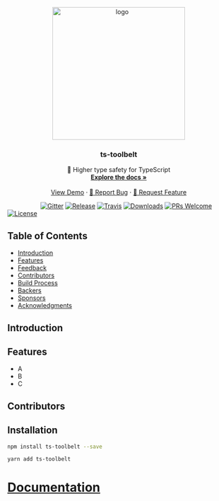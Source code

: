 <!-- PROJECT HEADER -->
<p align="center">
  <a href="#">
    <img alt="logo" title="ts-toolbelt" src="https://raw.githubusercontent.com/pirix-gh/ts-toolbelt/master/.github/logo.png" width="300">
  </a>

  <h3 align="center">ts-toolbelt</h3>

  <p align="center">
    👷 Higher type safety for TypeScript
    <br>
    <a href="https://pirix-gh.github.io/ts-toolbelt/"><strong>Explore the docs »</strong></a>
    <br>
    <br>
    <a href="#">View Demo</a>
    ·
    <a href="https://github.com/pirix-gh/ts-toolbelt/issues/new?template=---bug-report.md">🐞 Report Bug</a>
    ·
    <a href="https://github.com/pirix-gh/ts-toolbelt/issues/new?template=---feature-request.md">🍩 Request Feature</a>
  </p>
</p>

&nbsp;&nbsp;&nbsp;&nbsp;&nbsp;&nbsp;&nbsp;&nbsp;&nbsp;&nbsp;&nbsp;&nbsp;&nbsp;&nbsp;&nbsp;&nbsp;&nbsp;&nbsp;&nbsp;[![Gitter](https://img.shields.io/gitter/room/ts-toolbelt/community.svg)](https://gitter.im/ts-toolbelt/community?utm_source=share-link&utm_medium=link&utm_campaign=share-link)
[![Release](https://img.shields.io/npm/v/ts-toolbelt.svg)](https://www.npmjs.com/package/ts-toolbelt)
[![Travis](https://img.shields.io/travis/pirix-gh/ts-toolbelt.svg)](https://travis-ci.org/pirix-gh/ts-toolbelt)
[![Downloads](https://img.shields.io/npm/dm/ts-toolbelt.svg)](#)
[![PRs Welcome](https://img.shields.io/badge/PRs-welcome-brightgreen.svg)](http://makeapullrequest.com)
[![License](https://img.shields.io/npm/l/ts-toolbelt.svg)](#)

</p>

## Table of Contents

- [Introduction](#introduction)
- [Features](#features)
- [Feedback](#feedback)
- [Contributors](#contributors)
- [Build Process](#build-process)
- [Backers](#backers-)
- [Sponsors](#sponsors-)
- [Acknowledgments](#acknowledgments)

## Introduction

## Features

* A
* B
* C

## Contributors


## Installation  
```sh  
npm install ts-toolbelt --save
```  

```sh  
yarn add ts-toolbelt
```  

# [Documentation](https://pirix-gh.github.io/ts-toolbelt/)